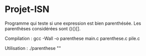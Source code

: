 # Projet-ISN
Programme qui teste si une expression est bien parenthésée. Les parenthèses considérées sont (){}[].

Compilation :
gcc -Wall -o parenthese main.c parenthese.c pile.c

Utilisation :
./parenthese "<expression>"
